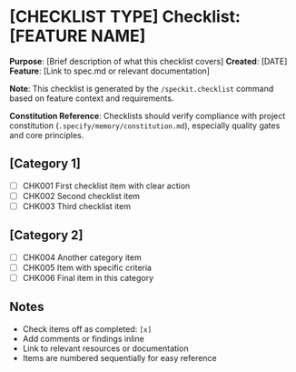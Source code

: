 # [CHECKLIST TYPE] Checklist: [FEATURE NAME]

**Purpose**: [Brief description of what this checklist covers]
**Created**: [DATE]
**Feature**: [Link to spec.md or relevant documentation]

**Note**: This checklist is generated by the `/speckit.checklist` command based on feature context and requirements.

**Constitution Reference**: Checklists should verify compliance with project constitution (`.specify/memory/constitution.md`), especially quality gates and core principles.

<!-- 
  ============================================================================
  IMPORTANT: The checklist items below are SAMPLE ITEMS for illustration only.
  
  The /speckit.checklist command MUST replace these with actual items based on:
  - User's specific checklist request
  - Feature requirements from spec.md
  - Technical context from plan.md
  - Implementation details from tasks.md
  
  DO NOT keep these sample items in the generated checklist file.
  ============================================================================
-->

## [Category 1]

- [ ] CHK001 First checklist item with clear action
- [ ] CHK002 Second checklist item
- [ ] CHK003 Third checklist item

## [Category 2]

- [ ] CHK004 Another category item
- [ ] CHK005 Item with specific criteria
- [ ] CHK006 Final item in this category

## Notes

- Check items off as completed: `[x]`
- Add comments or findings inline
- Link to relevant resources or documentation
- Items are numbered sequentially for easy reference
